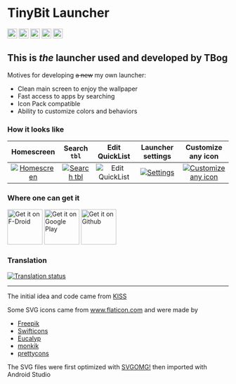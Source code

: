 # TinyBit Launcher

[<img src="https://github.com/TBog/TBLauncher/workflows/Android%20CI/badge.svg"
      alt="Android CI"
      height="22"/>](https://github.com/TBog/TBLauncher/actions/)
[<img src="https://app.codacy.com/project/badge/Grade/367f62e2ae68488fbee63cf2dfe267db"
      alt="Codacy Badge"
      height="22"/>](https://www.codacy.com/gh/TBog/TBLauncher/dashboard?utm_source=github.com&amp;utm_medium=referral&amp;utm_content=TBog/TBLauncher&amp;utm_campaign=Badge_Grade)
[<img src="https://img.shields.io/github/v/release/TBog/TBLauncher.svg?logo=github&label=GitHub"
      alt="GitHub Releases"
      height="22"/>](https://github.com/TBog/TBLauncher/releases)
[<img src="https://img.shields.io/f-droid/v/rocks.tbog.tblauncher.svg?logo=f-droid&label=F-Droid"
      alt="F-Droid Releases"
      height="22"/>](https://f-droid.org/packages/rocks.tbog.tblauncher/)
[<img src="https://img.shields.io/endpoint?label=Play%20Store&style=flat&cacheSeconds=65536&url=https%3A%2F%2Fplaystore-jsapi.herokuapp.com%2Fsep%2Frocks.tbog.tblauncher"
      alt="Playstore"
      height="22"/>](https://play.google.com/store/apps/details?id=rocks.tbog.tblauncher)

## This is _the_ launcher used and developed by TBog

Motives for developing ~~a new~~ my own launcher:
- Clean main screen to enjoy the wallpaper 
- Fast access to apps by searching 
- Icon Pack compatible
- Ability to customize colors and behaviors 

### How it looks like

| Homescreen | Search `tbl` | Edit QuickList | Launcher settings | Customize any icon |
| :---: | :---: | :---: | :---: | :---: |
| [![Homescreen](https://i.imgur.com/hYzrZNX.jpg)](https://i.imgur.com/hYzrZNX) | [![Search `tbl`](https://imgur.com/lpH7N36.png)](https://imgur.com/lpH7N36) | ![Edit QuickList](https://imgur.com/qJbxTcq.png) | [![Settings](https://imgur.com/TsIY1HV.png)](https://imgur.com/TsIY1HV) | [![Customize any icon](https://imgur.com/BENFmHO.png)](https://imgur.com/BENFmHO) |

### Where one can get it

[<img src="https://fdroid.gitlab.io/artwork/badge/get-it-on.png"
     alt="Get it on F-Droid"
     height="80">](https://f-droid.org/packages/rocks.tbog.tblauncher/)
[<img src="https://play.google.com/intl/en_us/badges/images/generic/en-play-badge.png"
     alt="Get it on Google Play"
     height="80">](https://play.google.com/store/apps/details?id=rocks.tbog.tblauncher)
[<img src="https://i.ibb.co/q0mdc4Z/get-it-on-github.png"
     alt="Get it on Github"
     height="80">](https://github.com/TBog/TBLauncher/releases)

### Translation

[<img src="https://hosted.weblate.org/widgets/tblauncher/-/multi-auto.svg"
      alt="Translation status" />](https://hosted.weblate.org/engage/tblauncher/)

<footer>
      <hr>
      <p>The initial idea and code came from <a href="https://github.com/Neamar/KISS" style="display: inline">KISS</a></p>
      <p>Some SVG icons came from <a href="https://www.flaticon.com/" title="Flaticon">www.flaticon.com</a> and were made by
            <ul>
                  <li><a href="https://www.freepik.com" title="Freepik">Freepik</a></li>
                  <li><a href="https://www.flaticon.com/authors/swifticons" title="Swifticons">Swifticons</a></li>
                  <li><a href="https://www.flaticon.com/authors/eucalyp" title="Eucalyp">Eucalyp</a></li>
                  <li><a href="https://www.flaticon.com/authors/monkik" title="monkik">monkik</a></li>
                  <li><a href="https://www.flaticon.com/authors/prettycons" title="prettycons">prettycons</a></li>
            </ul>
      </p>
      <p>The SVG files were first optimized with <a href="https://github.com/jakearchibald/svgomg/">SVGOMG!</a> then imported with Android Studio</p>
</footer>
